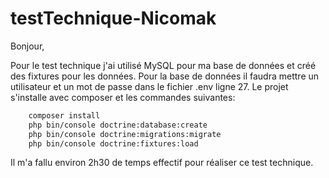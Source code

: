 # testTechnique-Nicomak

Bonjour,

Pour le test technique j'ai utilisé MySQL pour ma base de données et créé des fixtures pour les données.
Pour la base de données il faudra mettre un utilisateur et un mot de passe dans le fichier .env ligne 27.
Le projet s'installe avec composer et les commandes suivantes:

```sh
    composer install
    php bin/console doctrine:database:create
    php bin/console doctrine:migrations:migrate
    php bin/console doctrine:fixtures:load
```

Il m'a fallu environ 2h30 de temps effectif pour réaliser ce test technique.